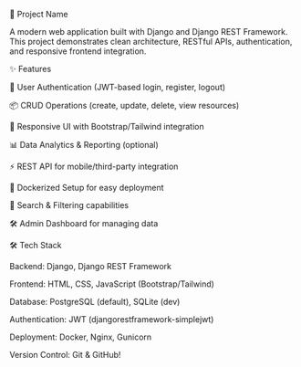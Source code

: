 

🚀 Project Name

A modern web application built with Django and Django REST Framework.
This project demonstrates clean architecture, RESTful APIs, authentication, and responsive frontend integration.

✨ Features

🔐 User Authentication (JWT-based login, register, logout)

📦 CRUD Operations (create, update, delete, view resources)

🎨 Responsive UI with Bootstrap/Tailwind integration

📊 Data Analytics & Reporting (optional)

⚡ REST API for mobile/third-party integration

🐳 Dockerized Setup for easy deployment

🔎 Search & Filtering capabilities

🛠️ Admin Dashboard for managing data

🛠️ Tech Stack

Backend: Django, Django REST Framework

Frontend: HTML, CSS, JavaScript (Bootstrap/Tailwind)

Database: PostgreSQL (default), SQLite (dev)

Authentication: JWT (djangorestframework-simplejwt)

Deployment: Docker, Nginx, Gunicorn

Version Control: Git & GitHub!
